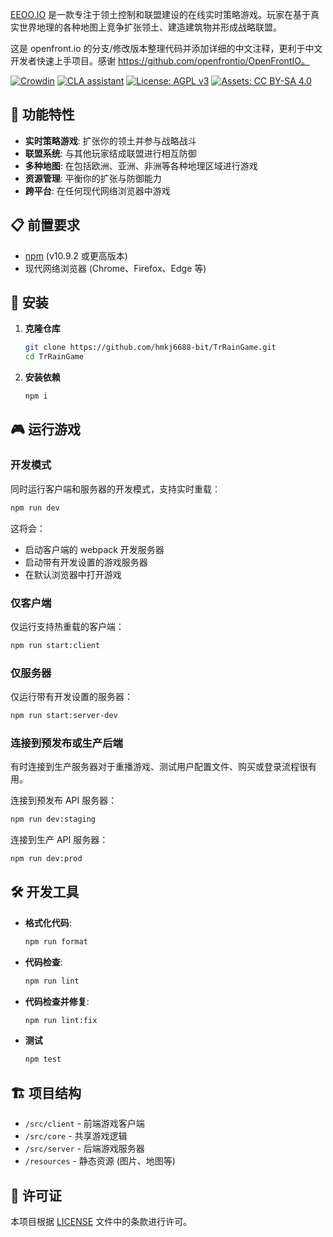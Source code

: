 

[EEOO.IO](https://eeoo.io/) 是一款专注于领土控制和联盟建设的在线实时策略游戏。玩家在基于真实世界地理的各种地图上竞争扩张领土、建造建筑物并形成战略联盟。

这是 openfront.io 的分支/修改版本整理代码并添加详细的中文注释，更利于中文开发者快速上手项目。感谢 https://github.com/openfrontio/OpenFrontIO。


[![Crowdin](https://badges.crowdin.net/openfront-mls/localized.svg)](https://crowdin.com/project/openfront-mls)
[![CLA assistant](https://cla-assistant.io/readme/badge/openfrontio/OpenFrontIO)](https://cla-assistant.io/openfrontio/OpenFrontIO)
[![License: AGPL v3](https://img.shields.io/badge/License-AGPL%20v3-blue.svg)](https://www.gnu.org/licenses/agpl-3.0)
[![Assets: CC BY-SA 4.0](https://img.shields.io/badge/Assets-CC%20BY--SA%204.0-lightgrey.svg)](https://creativecommons.org/licenses/by-sa/4.0/)

## 🌟 功能特性

- **实时策略游戏**: 扩张你的领土并参与战略战斗
- **联盟系统**: 与其他玩家结成联盟进行相互防御
- **多种地图**: 在包括欧洲、亚洲、非洲等各种地理区域进行游戏
- **资源管理**: 平衡你的扩张与防御能力
- **跨平台**: 在任何现代网络浏览器中游戏

## 📋 前置要求

- [npm](https://www.npmjs.com/) (v10.9.2 或更高版本)
- 现代网络浏览器 (Chrome、Firefox、Edge 等)

## 🚀 安装

1. **克隆仓库**

   ```bash
   git clone https://github.com/hmkj6688-bit/TrRainGame.git
   cd TrRainGame
   ```

2. **安装依赖**

   ```bash
   npm i
   ```

## 🎮 运行游戏

### 开发模式

同时运行客户端和服务器的开发模式，支持实时重载：

```bash
npm run dev
```

这将会：

- 启动客户端的 webpack 开发服务器
- 启动带有开发设置的游戏服务器
- 在默认浏览器中打开游戏

### 仅客户端

仅运行支持热重载的客户端：

```bash
npm run start:client
```

### 仅服务器

仅运行带有开发设置的服务器：

```bash
npm run start:server-dev
```

### 连接到预发布或生产后端

有时连接到生产服务器对于重播游戏、测试用户配置文件、购买或登录流程很有用。

连接到预发布 API 服务器：

```bash
npm run dev:staging
```

连接到生产 API 服务器：

```bash
npm run dev:prod
```

## 🛠️ 开发工具

- **格式化代码**:

  ```bash
  npm run format
  ```

- **代码检查**:

  ```bash
  npm run lint
  ```

- **代码检查并修复**:

  ```bash
  npm run lint:fix
  ```

- **测试**
  ```bash
  npm test
  ```

## 🏗️ 项目结构

- `/src/client` - 前端游戏客户端
- `/src/core` - 共享游戏逻辑
- `/src/server` - 后端游戏服务器
- `/resources` - 静态资源 (图片、地图等)

## 📝 许可证

本项目根据 [LICENSE](LICENSE) 文件中的条款进行许可。


